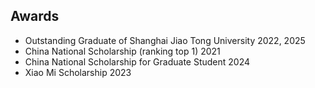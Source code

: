 ## Awards

<ul style="margin:0 0 5px;">
  <li><autocolor>Outstanding Graduate of Shanghai Jiao Tong University 2022, 2025</autocolor></li>
  <li><autocolor>China National Scholarship (ranking top 1) 2021 </autocolor></li>
  <li><autocolor>China National Scholarship for Graduate Student 2024 </autocolor></li>
  <li><autocolor>Xiao Mi Scholarship 2023 </autocolor></li>
</ul>
